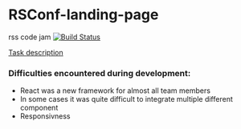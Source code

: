 # RSConf-landing-page
rss code jam
[![Build Status](https://travis-ci.org/aleksei-bulgak-study/RSConf-landing-page.svg?branch=master)](https://travis-ci.org/aleksei-bulgak-study/RSConf-landing-page)

[Task description](https://github.com/rolling-scopes-school/tasks/blob/2018-Q3/tasks/codejam-culture-portal.md)

### Difficulties encountered during development:
* React was a new framework for almost all team members
* In some cases it was quite difficult to integrate multiple different component
* Responsivness
